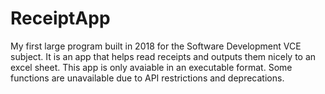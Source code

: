 # ReceiptApp
My first large program built in 2018 for the Software Development VCE subject. 
It is an app that helps read receipts and outputs them nicely to an excel sheet.
This app is only avaiable in an executable format. Some functions are unavailable due to API restrictions and deprecations.

